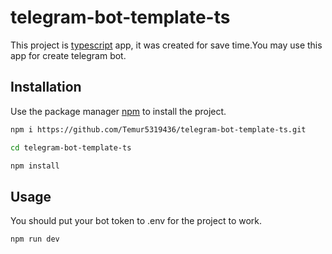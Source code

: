# telegram-bot-template-ts

This project is [typescript](https://www.typescriptlang.org/) app, it was created for save time.You may use this app for create telegram bot.

## Installation

Use the package manager [npm](https://www.npmjs.com/) to install the project.

```bash
npm i https://github.com/Temur5319436/telegram-bot-template-ts.git

cd telegram-bot-template-ts

npm install
```

## Usage

You should put your bot token to .env for the project to work.

```
npm run dev
```
